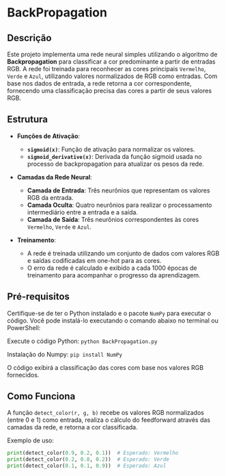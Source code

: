 # BackPropagation

## Descrição

Este projeto implementa uma rede neural simples utilizando o algoritmo de **Backpropagation** para classificar a cor predominante a partir de entradas RGB. A rede foi treinada para reconhecer as cores principais `Vermelho`, `Verde` e `Azul`, utilizando valores normalizados de RGB como entradas. Com base nos dados de entrada, a rede retorna a cor correspondente, fornecendo uma classificação precisa das cores a partir de seus valores RGB.

## Estrutura

- **Funções de Ativação**:
  - **`sigmoid(x)`**: Função de ativação para normalizar os valores.
  - **`sigmoid_derivative(x)`**: Derivada da função sigmoid usada no processo de backpropagation para atualizar os pesos da rede.
  
- **Camadas da Rede Neural**:
  - **Camada de Entrada**: Três neurônios que representam os valores RGB da entrada.
  - **Camada Oculta**: Quatro neurônios para realizar o processamento intermediário entre a entrada e a saída.
  - **Camada de Saída**: Três neurônios correspondentes às cores `Vermelho`, `Verde` e `Azul`.

- **Treinamento**:
  - A rede é treinada utilizando um conjunto de dados com valores RGB e saídas codificadas em one-hot para as cores. 
  - O erro da rede é calculado e exibido a cada 1000 épocas de treinamento para acompanhar o progresso da aprendizagem.

## Pré-requisitos

Certifique-se de ter o Python instalado e o pacote `NumPy` para executar o código. Você pode instalá-lo executando o comando abaixo no terminal ou PowerShell:

Execute o código Python:
    ```
    python BackPropagation.py
    ```

Instalação do Numpy:
`pip install NumPy`

O código exibirá a classificação das cores com base nos valores RGB fornecidos.

## Como Funciona

A função `detect_color(r, g, b)` recebe os valores RGB normalizados (entre 0 e 1) como entrada, realiza o cálculo do feedforward através das camadas da rede, e retorna a cor classificada. 

Exemplo de uso:

```python
print(detect_color(0.9, 0.2, 0.1))  # Esperado: Vermelho
print(detect_color(0.2, 0.8, 0.2))  # Esperado: Verde
print(detect_color(0.1, 0.1, 0.9))  # Esperado: Azul
